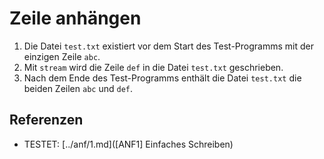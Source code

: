 # Zeile anhängen

1. Die Datei `test.txt` existiert vor dem Start des Test-Programms mit der
   einzigen Zeile `abc`.
2. Mit `stream` wird die Zeile `def` in die Datei `test.txt` geschrieben.
3. Nach dem Ende des Test-Programms enthält die Datei `test.txt` die beiden
   Zeilen `abc` und `def`.

## Referenzen

* TESTET: [../anf/1.md]([ANF1] Einfaches Schreiben)
